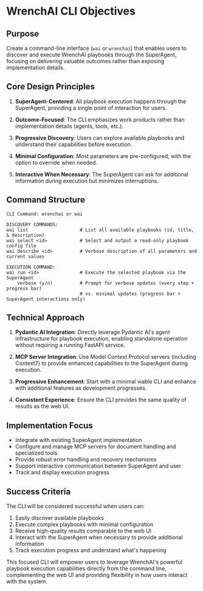 # WrenchAI CLI Objectives

## Purpose

Create a command-line interface (`wai` or `wrenchai`) that enables users to discover and execute WrenchAI playbooks through the SuperAgent, focusing on delivering valuable outcomes rather than exposing implementation details.

## Core Design Principles

1. **SuperAgent-Centered**: All playbook execution happens through the SuperAgent, providing a single point of interaction for users.

2. **Outcome-Focused**: The CLI emphasizes work products rather than implementation details (agents, tools, etc.).

3. **Progressive Discovery**: Users can explore available playbooks and understand their capabilities before execution.

4. **Minimal Configuration**: Most parameters are pre-configured, with the option to override when needed.

5. **Interactive When Necessary**: The SuperAgent can ask for additional information during execution but minimizes interruptions.

## Command Structure

```
CLI Command: wrenchai or wai

DISCOVERY COMMANDS:
wai list                   # List all available playbooks (id, title, & description)
wai select <id>            # Select and output a read-only playbook config file
wai describe <id>          # Verbose description of all parameters and current values

EXECUTION COMMAND:
wai run <id>               # Execute the selected playbook via the SuperAgent
    verbose (y/n)          # Prompt for verbose updates (every step + progress bar)
                           # vs. minimal updates (progress bar + SuperAgent interactions only)
```

## Technical Approach

1. **Pydantic AI Integration**: Directly leverage Pydantic AI's agent infrastructure for playbook execution, enabling standalone operation without requiring a running FastAPI service.

2. **MCP Server Integration**: Use Model Context Protocol servers (including Context7) to provide enhanced capabilities to the SuperAgent during execution.

3. **Progressive Enhancement**: Start with a minimal viable CLI and enhance with additional features as development progresses.

4. **Consistent Experience**: Ensure the CLI provides the same quality of results as the web UI.

## Implementation Focus

- Integrate with existing SuperAgent implementation
- Configure and manage MCP servers for document handling and specialized tools
- Provide robust error handling and recovery mechanisms
- Support interactive communication between SuperAgent and user
- Track and display execution progress

## Success Criteria

The CLI will be considered successful when users can:

1. Easily discover available playbooks
2. Execute complex playbooks with minimal configuration
3. Receive high-quality results comparable to the web UI
4. Interact with the SuperAgent when necessary to provide additional information
5. Track execution progress and understand what's happening

This focused CLI will empower users to leverage WrenchAI's powerful playbook execution capabilities directly from the command line, complementing the web UI and providing flexibility in how users interact with the system.